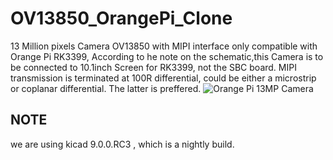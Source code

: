 # OV13850_OrangePi_Clone
13 Million pixels Camera OV13850 with MIPI interface only compatible with Orange Pi RK3399,
According to he note on the schematic,this Camera is to be connected to 10.1inch Screen for RK3399, not the SBC board.
MIPI transmission is terminated at 100R differential, could be either a microstrip or coplanar differential. The latter is preffered.
![Orange Pi 13MP Camera]([http://url/to/img.png](https://orangepi.com/image/cache/catalog/orangepi/rk3399camera-500x500.jpg))

## NOTE
we are using kicad 9.0.0.RC3 , which is a nightly build.

